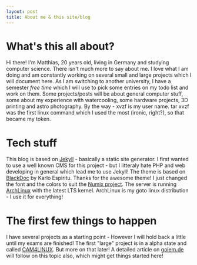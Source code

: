 ```yaml
---
layout: post
title: About me & this site/blog
---
```


# What's this all about?

Hi there!
I'm Matthias, 20 years old, living in Germany and studying computer science. There isn't much more to say about me. I love what I am doing and am constantly working on several small and large projects which I will document here. As I am switching to another university, I have a semester _free time_ which I will use to pick some entries on my todo list and work on them.
Some projects/posts will be about general computer stuff, some about my experience with watercooling, some hardware projects, 3D printing and astro photography.
By the way - xvzf is my user name. tar xvzf was the first linux command which I used the most (ironic, right?), so that became my token.

# Tech stuff
This blog is based on [Jekyll](https://jekyllrb.com/) - basically a static site generator. I first wanted to use a well known CMS for this project - but I litteraly hate PHP and web developing in general which lead me to use Jekyll!
The theme is based on [BlackDoc](https://github.com/karloespiritu/BlackDoc) by Karlo Espiritu. Thanks for the awesome theme! I just changed the font and the colors to suit the [Numix project](https://numixproject.org/).
The server is running [ArchLinux](https://www.archlinux.org/) with the latest LTS kernel. ArchLinux is my goto linux distribution - I use it for everything! 

# The first few things to happen
I have several projects as a starting point - However I will hold back a little until my exams are finished!
The first "large" project is in a alpha state and called [CAM4LINUX](https://github.com/xvzf/cam4linux). But more on that later! A detailed article on [golem.de](https://www.golem.de/) will follow on this topic also, which might get things started here!